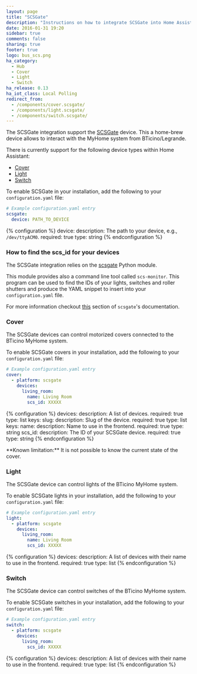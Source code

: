 ```yaml
---
layout: page
title: "SCSGate"
description: "Instructions on how to integrate SCSGate into Home Assistant."
date: 2016-01-31 19:20
sidebar: true
comments: false
sharing: true
footer: true
logo: bus_scs.png
ha_category:
  - Hub
  - Cover
  - Light
  - Switch
ha_release: 0.13
ha_iot_class: Local Polling
redirect_from:
  - /components/cover.scsgate/
  - /components/light.scsgate/
  - /components/switch.scsgate/
---
```


The SCSGate integration support the [SCSGate](https://translate.google.com/translate?hl=en&sl=it&tl=en&u=http%3A%2F%2Fguidopic.altervista.org%2Feibscsgt%2Finterface.html) device. This a home-brew device allows to interact with the MyHome system from BTicino/Legrande.

There is currently support for the following device types within Home Assistant:

- [Cover](/components/scsgate/#cover)
- [Light](/components/scsgate/#light)
- [Switch](/components/scsgate/#switch)

To enable SCSGate in your installation, add the following to your `configuration.yaml` file:

```yaml
# Example configuration.yaml entry
scsgate:
  device: PATH_TO_DEVICE
```

{% configuration %}
device:
  description: The path to your device, e.g., `/dev/ttyACM0`.
  required: true
  type: string
{% endconfiguration %}

### How to find the scs_id for your devices

The SCSGate integration relies on the [scsgate](https://github.com/flavio/scsgate) Python module.

This module provides also a command line tool called `scs-monitor`. This program can be used to find the IDs of your lights, switches and roller shutters and produce the YAML snippet to insert into your `configuration.yaml` file.

For more information checkout [this](http://scsgate.readthedocs.org/en/latest/?badge=latest#creation-of-a-home-assistant-configuration-file) section of `scsgate`'s documentation.

### Cover

The SCSGate devices can control motorized covers connected to the BTicino MyHome system.

To enable SCSGate covers in your installation, add the following to your `configuration.yaml` file:

```yaml
# Example configuration.yaml entry
cover:
  - platform: scsgate
    devices:
      living_room:
        name: Living Room
        scs_id: XXXXX
```

{% configuration %}
devices:
  description: A list of devices.
  required: true
  type: list
  keys:
    slug:
      description: Slug of the device.
      required: true
      type: list
      keys:
        name:
          description: Name to use in the frontend.
          required: true
          type: string
        scs_id:
          description: The ID of your SCSGate device.
          required: true
          type: string
{% endconfiguration %}

<p class='note'>
**Known limitation:** It is not possible to know the current state of the cover.
</p>

### Light

The SCSGate device can control lights of the BTicino MyHome system.

To enable SCSGate lights in your installation, add the following to your `configuration.yaml` file:

```yaml
# Example configuration.yaml entry
light:
  - platform: scsgate
    devices:
      living_room:
        name: Living Room
        scs_id: XXXXX
```

{% configuration %}
devices:
  description: A list of devices with their name to use in the frontend.
  required: true
  type: list
{% endconfiguration %}

### Switch

The SCSGate device can control switches of the BTicino MyHome system.

To enable SCSGate switches in your installation, add the following to your `configuration.yaml` file:

```yaml
# Example configuration.yaml entry
switch:
  - platform: scsgate
    devices:
      living_room:
        scs_id: XXXXX
```

{% configuration %}
devices:
  description: A list of devices with their name to use in the frontend.
  required: true
  type: list
{% endconfiguration %}

